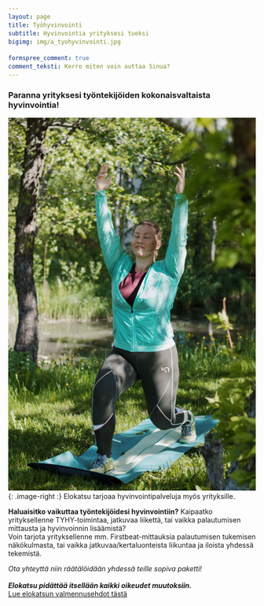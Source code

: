 ```yaml
---
layout: page
title: Työhyvinvointi
subtitle: Hyvinvointia yrityksesi tueksi
bigimg: img/a_tyohyvinvointi.jpg

formspree_comment: true
comment_teksti: Kerro miten voin auttaa Sinua?
---
```


### **Paranna yrityksesi työntekijöiden kokonaisvaltaista hyvinvointia!**

!["Työhyvinvointi"](/img/hyvinvointi.jpg "Työhyvinvointi"){: .image-right :}
Elokatsu tarjoaa hyvinvointipalveluja myös yrityksille. 

**Haluaisitko vaikuttaa työntekijöidesi hyvinvointiin?** Kaipaatko yrityksellenne TYHY-toimintaa, jatkuvaa liikettä, tai vaikka palautumisen mittausta ja hyvinvoinnin lisäämistä?  
Voin tarjota yrityksellenne mm. Firstbeat-mittauksia palautumisen tukemisen näkökulmasta, tai vaikka jatkuvaa/kertaluonteista liikuntaa ja iloista yhdessä tekemistä.

*Ota yhteyttä niin räätälöidään yhdessä teille sopiva paketti!*  
<br/>
**_Elokatsu pidättää itsellään kaikki oikeudet muutoksiin._**  
[Lue elokatsun valmennusehdot tästä](/valmennusehdot)

